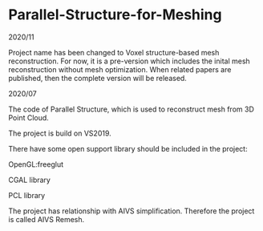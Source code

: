 # Parallel-Structure-for-Meshing

2020/11

Project name has been changed to Voxel structure-based mesh reconstruction.
For now, it is a pre-version which includes the inital mesh reconstruction without mesh optimization. When related papers are published, then the complete version will be released.

2020/07

The code of Parallel Structure, which is used to reconstruct mesh from 3D Point Cloud.

The project is build on VS2019.

There have some open support library should be included in the project:

OpenGL:freeglut

CGAL library

PCL library

The project has relationship with AIVS simplification. Therefore the project is called AIVS Remesh.



